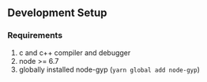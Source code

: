 



## Development Setup

### Requirements

1. c and c++ compiler and debugger
2. node >= 6.7 
3. globally installed node-gyp (`yarn global add node-gyp`)